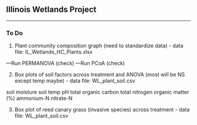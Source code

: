 ## Illinois Wetlands Project
---

### To Do

1. Plant community composition graph (need to standardize data) - data file: IL_Wetlands_HC_Plants.xlsx

—Run PERMANOVA (check)
—Run PCoA (check)

2.  Box plots of soil factors across treatment and ANOVA (most will be NS except temp maybe) - data file: WL_plant_soil.csv

soil moisture
soil temp
pH
total organic carbon
total nitrogen
organic matter (%)
ammonium-N
nitrate-N

3.  Box plot of reed canary grass (invasive species) across treatment - data file: WL_plant_soil.csv
